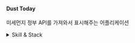 #### Dust Today
미세먼지 정부 API를 가져와서 표시해주는 어플리케이션 

<details>
<summary>Skill & Stack</summary>
<div markdown="1">

##### Stack & Skill <br>
- Custom Scroll View 위젯 실전 사용!<br>
- Drawer 위젯 사용 <br>
- Dio로 HTTP 요청하기<br>
- Hive로 NoSQL 데이터 관리<br>
- 오프라인 지원 <br>
- 정부 오픈 API 알아보기 <br>
- ListTile<br>
<br>
</div>
</details>
